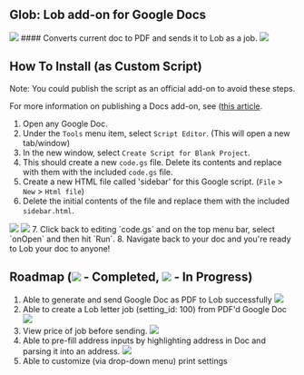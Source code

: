 ## Glob: Lob add-on for Google Docs 
<img src="https://raw.githubusercontent.com/mikesteele/glob/master/screenshots/1.png">
#### Converts current doc to PDF and sends it to Lob as a job.
<img src="https://raw.githubusercontent.com/mikesteele/glob/master/screenshots/4.png">

## How To Install (as Custom Script)

Note: You could publish the script as an official add-on to avoid these steps.

For more information on publishing a Docs add-on, see (<a href="https://developers.google.com/apps-script/add-ons/publish">this article</a>.

1. Open any Google Doc.
2. Under the `Tools` menu item, select `Script Editor`. (This will open a new tab/window)
3. In the new window, select `Create Script for Blank Project`.
4. This should create a new `code.gs` file. Delete its contents and replace with them with the included `code.gs` file.
5. Create a new HTML file called 'sidebar' for this Google script. (`File` > `New` > `Html file`)
6. Delete the initial contents of the file and replace them with the included `sidebar.html`.
<img src="https://raw.githubusercontent.com/mikesteele/glob/master/screenshots/2.png">
<img src="https://raw.githubusercontent.com/mikesteele/glob/master/screenshots/3.png">
7. Click back to editing `code.gs` and on the top menu bar, select `onOpen` and then hit `Run`.
8. Navigate back to your doc and you're ready to Lob your doc to anyone!

## Roadmap (<img src="https://camo.githubusercontent.com/14b12e62ad096e71d1e5f6942a88a5735f8a4f25/687474703a2f2f74616e6769656e742e77696b697370616365732e636f6d2f692f636865636b6d61726b2e676966"> - Completed, <img src="https://camo.githubusercontent.com/73ae70f857c2ea7914c8328308a118181db55cc8/68747470733a2f2f35353036336532373862366266653536303930642d63663334333430386430356165323935333337333462343965326336336666322e73736c2e6366322e7261636b63646e2e636f6d2f736d616c6c5f79656c6c6f775f69636f6e2e706e67"> - In Progress)
1. Able to generate and send Google Doc as PDF to Lob successfully <img src="https://camo.githubusercontent.com/14b12e62ad096e71d1e5f6942a88a5735f8a4f25/687474703a2f2f74616e6769656e742e77696b697370616365732e636f6d2f692f636865636b6d61726b2e676966">
2. Able to create a Lob letter job (setting_id: 100) from PDF'd Google Doc <img src="https://camo.githubusercontent.com/14b12e62ad096e71d1e5f6942a88a5735f8a4f25/687474703a2f2f74616e6769656e742e77696b697370616365732e636f6d2f692f636865636b6d61726b2e676966">
3. View price of job before sending. <img src="https://camo.githubusercontent.com/14b12e62ad096e71d1e5f6942a88a5735f8a4f25/687474703a2f2f74616e6769656e742e77696b697370616365732e636f6d2f692f636865636b6d61726b2e676966">
4. Able to pre-fill address inputs by highlighting address in Doc and parsing it into an address. <img src="https://camo.githubusercontent.com/73ae70f857c2ea7914c8328308a118181db55cc8/68747470733a2f2f35353036336532373862366266653536303930642d63663334333430386430356165323935333337333462343965326336336666322e73736c2e6366322e7261636b63646e2e636f6d2f736d616c6c5f79656c6c6f775f69636f6e2e706e67">
5. Able to customize (via drop-down menu) print settings
